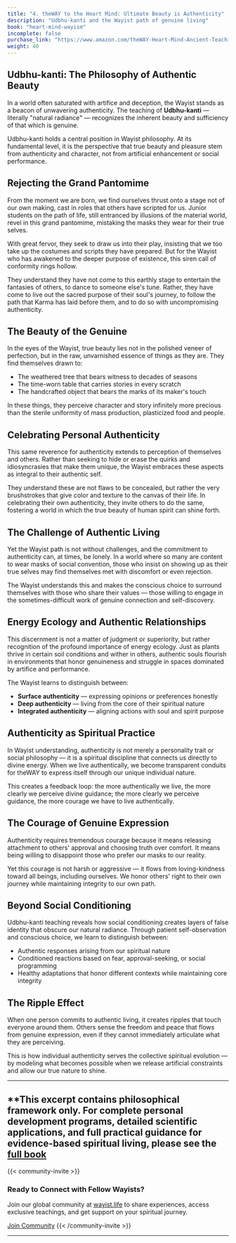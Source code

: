 ```yaml
---
title: "4. theWAY to the Heart Mind: Ultimate Beauty is Authenticity"
description: "Udbhu-kanti and the Wayist path of genuine living"
book: "heart-mind-wayism"
incomplete: false
purchase_link: "https://www.amazon.com/theWAY-Heart-Mind-Ancient-Teachings-ebook/dp/B0D9R6Z3RY/"
weight: 40
---
```


## Udbhu-kanti: The Philosophy of Authentic Beauty

In a world often saturated with artifice and deception, the Wayist stands as a beacon of unwavering authenticity. The teaching of **Udbhu-kanti** — literally "natural radiance" — recognizes the inherent beauty and sufficiency of that which is genuine.

Udbhu-kanti holds a central position in Wayist philosophy. At its fundamental level, it is the perspective that true beauty and pleasure stem from authenticity and character, not from artificial enhancement or social performance.

## Rejecting the Grand Pantomime

From the moment we are born, we find ourselves thrust onto a stage not of our own making, cast in roles that others have scripted for us. Junior students on the path of life, still entranced by illusions of the material world, revel in this grand pantomime, mistaking the masks they wear for their true selves.

With great fervor, they seek to draw us into their play, insisting that we too take up the costumes and scripts they have prepared. But for the Wayist who has awakened to the deeper purpose of existence, this siren call of conformity rings hollow.

They understand they have not come to this earthly stage to entertain the fantasies of others, to dance to someone else's tune. Rather, they have come to live out the sacred purpose of their soul's journey, to follow the path that Karma has laid before them, and to do so with uncompromising authenticity.

## The Beauty of the Genuine

In the eyes of the Wayist, true beauty lies not in the polished veneer of perfection, but in the raw, unvarnished essence of things as they are. They find themselves drawn to:

- The weathered tree that bears witness to decades of seasons
- The time-worn table that carries stories in every scratch
- The handcrafted object that bears the marks of its maker's touch

In these things, they perceive character and story infinitely more precious than the sterile uniformity of mass production, plasticized food and people.

## Celebrating Personal Authenticity

This same reverence for authenticity extends to perception of themselves and others. Rather than seeking to hide or erase the quirks and idiosyncrasies that make them unique, the Wayist embraces these aspects as integral to their authentic self.

They understand these are not flaws to be concealed, but rather the very brushstrokes that give color and texture to the canvas of their life. In celebrating their own authenticity, they invite others to do the same, fostering a world in which the true beauty of human spirit can shine forth.

## The Challenge of Authentic Living

Yet the Wayist path is not without challenges, and the commitment to authenticity can, at times, be lonely. In a world where so many are content to wear masks of social convention, those who insist on showing up as their true selves may find themselves met with discomfort or even rejection.

The Wayist understands this and makes the conscious choice to surround themselves with those who share their values — those willing to engage in the sometimes-difficult work of genuine connection and self-discovery.

## Energy Ecology and Authentic Relationships

This discernment is not a matter of judgment or superiority, but rather recognition of the profound importance of energy ecology. Just as plants thrive in certain soil conditions and wither in others, authentic souls flourish in environments that honor genuineness and struggle in spaces dominated by artifice and performance.

The Wayist learns to distinguish between:
- **Surface authenticity** — expressing opinions or preferences honestly
- **Deep authenticity** — living from the core of their spiritual nature
- **Integrated authenticity** — aligning actions with soul and spirit purpose

## Authenticity as Spiritual Practice

In Wayist understanding, authenticity is not merely a personality trait or social philosophy — it is a spiritual discipline that connects us directly to divine energy. When we live authentically, we become transparent conduits for theWAY to express itself through our unique individual nature.

This creates a feedback loop: the more authentically we live, the more clearly we perceive divine guidance; the more clearly we perceive guidance, the more courage we have to live authentically.

## The Courage of Genuine Expression

Authenticity requires tremendous courage because it means releasing attachment to others' approval and choosing truth over comfort. It means being willing to disappoint those who prefer our masks to our reality.

Yet this courage is not harsh or aggressive — it flows from loving-kindness toward all beings, including ourselves. We honor others' right to their own journey while maintaining integrity to our own path.

## Beyond Social Conditioning

Udbhu-kanti teaching reveals how social conditioning creates layers of false identity that obscure our natural radiance. Through patient self-observation and conscious choice, we learn to distinguish between:

- Authentic responses arising from our spiritual nature
- Conditioned reactions based on fear, approval-seeking, or social programming
- Healthy adaptations that honor different contexts while maintaining core integrity

## The Ripple Effect

When one person commits to authentic living, it creates ripples that touch everyone around them. Others sense the freedom and peace that flows from genuine expression, even if they cannot immediately articulate what they are perceiving.

This is how individual authenticity serves the collective spiritual evolution — by modeling what becomes possible when we release artificial constraints and allow our true nature to shine.

---

**This excerpt contains philosophical framework only. For complete personal development programs, detailed scientific applications, and full practical guidance for evidence-based spiritual living, please see the [full book](https://www.amazon.com/theWAY-Heart-Mind-Ancient-Teachings-ebook/dp/B0D9R6Z3RY/)
---



{{< community-invite >}}
### Ready to Connect with Fellow Wayists?

Join our global community at [wayist.life](https://wayist.life) to share experiences, access exclusive teachings, and get support on your spiritual journey.

<a href="https://wayist.life" class="cta-button">Join Community</a>
{{< /community-invite >}}

---
